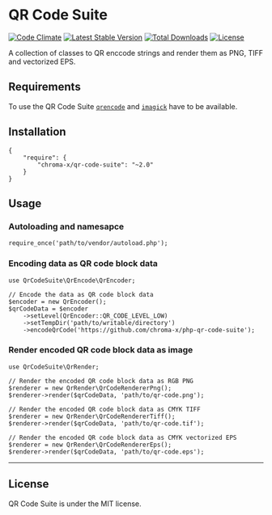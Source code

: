 # QR Code Suite

[![Code Climate](https://codeclimate.com/github/chroma-x/php-qr-code-suite/badges/gpa.svg)](https://codeclimate.com/github/chroma-x/php-qr-code-suite)
[![Latest Stable Version](https://poser.pugx.org/chroma-x/qr-code-suite/v/stable)](https://packagist.org/packages/chroma-x/qr-code-suite)
[![Total Downloads](https://poser.pugx.org/chroma-x/qr-code-suite/downloads)](https://packagist.org/packages/chroma-x/qr-code-suite)
[![License](https://poser.pugx.org/chroma-x/qr-code-suite/license)](https://packagist.org/packages/chroma-x/qr-code-suite)

A collection of classes to QR enccode strings and render them as PNG, TIFF and vectorized EPS.

## Requirements

To use the QR Code Suite [`qrencode`](https://wiki.ubuntuusers.de/qrencode/) and [`imagick`](http://php.net/manual/de/book.imagick.php) have to be available. 

## Installation

```{json}
{
   	"require": {
        "chroma-x/qr-code-suite": "~2.0"
    }
}
```

## Usage

### Autoloading and namesapce

```{php}  
require_once('path/to/vendor/autoload.php');
```

### Encoding data as QR code block data

```{php}
use QrCodeSuite\QrEncode\QrEncoder;

// Encode the data as QR code block data
$encoder = new QrEncoder();
$qrCodeData = $encoder
	->setLevel(QrEncoder::QR_CODE_LEVEL_LOW)
	->setTempDir('path/to/writable/directory')
	->encodeQrCode('https://github.com/chroma-x/php-qr-code-suite');
```

### Render encoded QR code block data as image

```{php}
use QrCodeSuite\QrRender;

// Render the encoded QR code block data as RGB PNG
$renderer = new QrRender\QrCodeRendererPng();
$renderer->render($qrCodeData, 'path/to/qr-code.png');

// Render the encoded QR code block data as CMYK TIFF
$renderer = new QrRender\QrCodeRendererTiff();
$renderer->render($qrCodeData, 'path/to/qr-code.tif');

// Render the encoded QR code block data as CMYK vectorized EPS
$renderer = new QrRender\QrCodeRendererEps();
$renderer->render($qrCodeData, 'path/to/qr-code.eps');
```

---

## License

QR Code Suite is under the MIT license.
